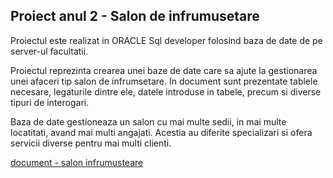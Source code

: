 ## Proiect anul 2 - Salon de infrumusetare
Proiectul este realizat in ORACLE Sql developer folosind baza de date de pe server-ul facultatii.

Proiectul reprezinta crearea unei baze de date care sa ajute la gestionarea unei afaceri tip salon de infrumsetare. In document sunt prezentate tablele necesare, legaturile dintre ele, datele introduse in tabele, precum si diverse tipuri de interogari.

Baza de date gestioneaza un salon cu mai multe sedii, in mai multe locatitati, avand mai multi angajati. Acestia au diferite specializari si ofera servicii diverse pentru mai multi clienti. 

[document - salon infrumusteare](salon_de_infrumusetare.pdf)

